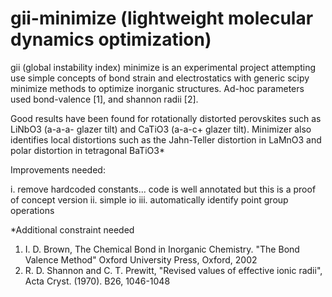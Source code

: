 # gii-minimize (lightweight molecular dynamics optimization)

gii (global instability index) minimize is an experimental project attempting use simple concepts of bond strain and electrostatics with generic scipy minimize methods to optimize inorganic structures. Ad-hoc parameters used bond-valence [1], and shannon radii [2]. 

Good results have been found for rotationally distorted perovskites such as LiNbO3 (a-a-a- glazer tilt) and CaTiO3 (a-a-c+ glazer tilt). Minimizer also identifies local distortions such as the Jahn-Teller distortion in LaMnO3 and polar distortion in tetragonal BaTiO3*

Improvements needed:

i. remove hardcoded constants... code is well annotated but this is a proof of concept version 
ii. simple io
iii. automatically identify point group operations


*Additional constraint needed
1. I. D. Brown, The Chemical Bond in Inorganic Chemistry. "The Bond Valence Method" Oxford University Press, Oxford, 2002
2. R. D. Shannon and C. T. Prewitt, "Revised values of effective ionic radii", Acta Cryst. (1970). B26, 1046-1048
